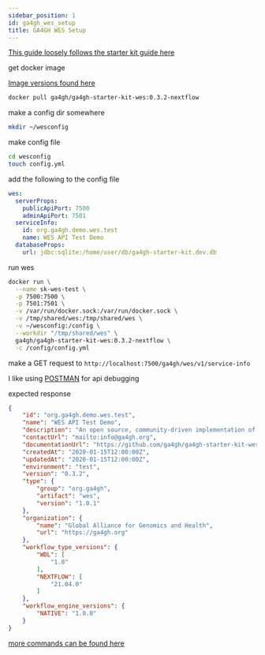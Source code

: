 ```yaml
---
sidebar_position: 1
id: ga4gh_wes_setup
title: GA4GH WES Setup
---
```


[This guide loosely follows the starter kit guide here](https://starterkit.ga4gh.org/docs/starter-kit-apis/wes/wes_run_request)

get docker image

[Image versions found here](https://hub.docker.com/r/ga4gh/ga4gh-starter-kit-wes/tags)

```bash
docker pull ga4gh/ga4gh-starter-kit-wes:0.3.2-nextflow
```

make a config dir somewhere

```bash
mkdir ~/wesconfig
```

make config file

```bash
cd wesconfig
touch config.yml
```

add the following to the config file

```yml
wes:
  serverProps:
    publicApiPort: 7500
    adminApiPort: 7501
  serviceInfo:
    id: org.ga4gh.demo.wes.test
    name: WES API Test Demo
  databaseProps:
    url: jdbc:sqlite:/home/user/db/ga4gh-starter-kit.dev.db
```

run wes

```bash
docker run \
  --name sk-wes-test \
  -p 7500:7500 \
  -p 7501:7501 \
  -v /var/run/docker.sock:/var/run/docker.sock \
  -v /tmp/shared/wes:/tmp/shared/wes \
  -v ~/wesconfig:/config \
  --workdir "/tmp/shared/wes" \
  ga4gh/ga4gh-starter-kit-wes:0.3.2-nextflow \
  -c /config/config.yml
```

make a GET request to `http://localhost:7500/ga4gh/wes/v1/service-info`

I like using [POSTMAN](https://www.postman.com/downloads/) for api debugging

expected response

```json
{
    "id": "org.ga4gh.demo.wes.test",
    "name": "WES API Test Demo",
    "description": "An open source, community-driven implementation of the GA4GH Workflow Execution Service (WES)API specification.",
    "contactUrl": "mailto:info@ga4gh.org",
    "documentationUrl": "https://github.com/ga4gh/ga4gh-starter-kit-wes",
    "createdAt": "2020-01-15T12:00:00Z",
    "updatedAt": "2020-01-15T12:00:00Z",
    "environment": "test",
    "version": "0.3.2",
    "type": {
        "group": "org.ga4gh",
        "artifact": "wes",
        "version": "1.0.1"
    },
    "organization": {
        "name": "Global Alliance for Genomics and Health",
        "url": "https://ga4gh.org"
    },
    "workflow_type_versions": {
        "WDL": [
            "1.0"
        ],
        "NEXTFLOW": [
            "21.04.0"
        ]
    },
    "workflow_engine_versions": {
        "NATIVE": "1.0.0"
    }
}
```

[more commands can be found here](https://starterkit.ga4gh.org/docs/starter-kit-apis/wes/wes_run_request)
